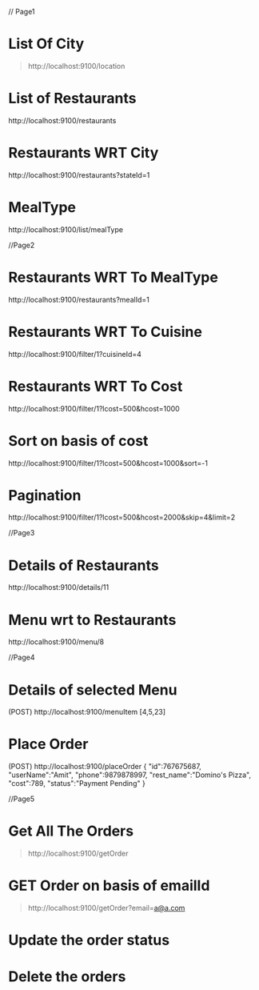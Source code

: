 // Page1
# List Of City
> http://localhost:9100/location
# List of Restaurants
http://localhost:9100/restaurants
# Restaurants WRT City
http://localhost:9100/restaurants?stateId=1
# MealType
http://localhost:9100/list/mealType

//Page2
# Restaurants WRT To MealType
http://localhost:9100/restaurants?mealId=1
# Restaurants WRT To Cuisine
http://localhost:9100/filter/1?cuisineId=4
# Restaurants WRT To Cost
http://localhost:9100/filter/1?lcost=500&hcost=1000
# Sort on basis of cost
http://localhost:9100/filter/1?lcost=500&hcost=1000&sort=-1
# Pagination
http://localhost:9100/filter/1?lcost=500&hcost=2000&skip=4&limit=2

//Page3
# Details of Restaurants
http://localhost:9100/details/11
# Menu wrt to Restaurants
http://localhost:9100/menu/8

//Page4
# Details of selected Menu
(POST) http://localhost:9100/menuItem
[4,5,23]
# Place Order
(POST) http://localhost:9100/placeOrder
{
	"id":767675687,
	"userName":"Amit",
	"phone":9879878997,
	"rest_name":"Domino's Pizza",
	"cost":789,
	"status":"Payment Pending"
}


//Page5
# Get All The Orders
> http://localhost:9100/getOrder
# GET Order on basis of emailId
> http://localhost:9100/getOrder?email=a@a.com
# Update the order status
# Delete the orders